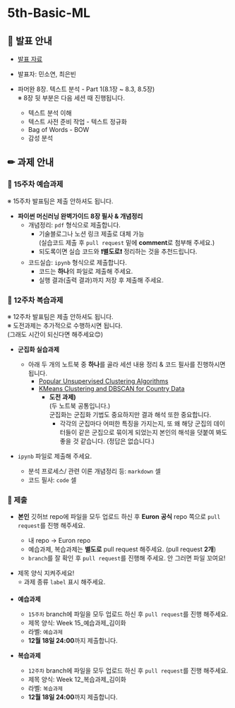 # 5th-Basic-ML

## 📢 발표 안내
- [발표 자료](https://github.com/Ewha-Euron/5th-Basic-ML/blob/84f4f9cec7f442490e8444faae5fdffe5d198448/Week15_%EB%B0%9C%ED%91%9C%EC%9E%90%EB%A3%8C.pdf)
- 발표자: 민소연, 최은빈
- 파머완 8장. 텍스트 분석 - Part 1(8.1장 ~ 8.3, 8.5장)  
  ※ 8장 뒷 부분은 다음 세션 때 진행됩니다.  
  
  - 텍스트 분석 이해
  - 텍스트 사전 준비 작업 - 텍스트 정규화
  - Bag of Words - BOW
  - 감성 분석

## ✏ 과제 안내
### 📍 15주차 예습과제
※ 15주차 발표팀은 제출 안하셔도 됩니다.
- **파이썬 머신러닝 완벽가이드 8장 필사 & 개념정리**  
  - 개념정리: ```pdf``` 형식으로 제출합니다.
    - 기술블로그나 노션 링크 제출로 대체 가능  
      (실습코드 제출 후 ```pull request``` 밑에 **comment**로 첨부해 주세요.)
    - 되도록이면 실습 코드와 **❗별도로❗** 정리하는 것을 추천드립니다.
  - 코드실습: ```ipynb``` 형식으로 제출합니다.
    - 코드는 **하나**의 파일로 제출해 주세요.
    - 실행 결과(출력 결과)까지 저장 후 제출해 주세요.

### 📍 12주차 복습과제
※ 12주차 발표팀은 제출 안하셔도 됩니다.  
※ 도전과제는 추가적으로 수행하시면 됩니다.  
   (그래도 시간이 되신다면 해주세요😊)

- **군집화 실습과제**  
  - 아래 두 개의 노트북 중 **하나**를 골라 세션 내용 정리 & 코드 필사를 진행하시면 됩니다.
    - [Popular Unsupervised Clustering Algorithms](https://www.kaggle.com/code/fazilbtopal/popular-unsupervised-clustering-algorithms) 
    - [KMeans Clustering and DBSCAN for Country Data](https://www.kaggle.com/code/aditiani/kmeans-clustering-and-dbscan-for-country-data/notebook)
      - **도전 과제)**  
        (두 노트북 공통입니다.)  
        군집화는 군집화 기법도 중요하지만 결과 해석 또한 중요합니다.
        - 각각의 군집마다 어떠한 특징을 가지는지, 또 왜 해당 군집의 데이터들이 같은 군집으로 묶이게 되었는지 본인의 해석을 덧붙여 봐도 좋을 것 같습니다.
          (정답은 없습니다.)
            
- ```ipynb``` 파일로 제출해 주세요.
  - 분석 프로세스/ 관련 이론 개념정리 등: ```markdown``` 셀
  - 코드 필사: ```code``` 셀

### 📍 제출
- **본인** 깃허브 repo에 파일을 모두 업로드 하신 후 **Euron 공식** repo 쪽으로 ```pull request```를 진행 해주세요.
  - 내 repo -> Euron repo
  - 예습과제, 복습과제는 **별도로** pull request 해주세요. (pull request **2개**)
  - ```branch```를 잘 확인 후 ```pull request```를 진행해 주세요. 안 그러면 파일 꼬여요!
- 제목 양식 지켜주세요!  
⭐ 과제 종류 ```label``` 표시 해주세요.

- **예습과제**
  - ```15주차``` branch에 파일을 모두 업로드 하신 후 ```pull request```를 진행 해주세요.
  - 제목 양식: Week 15_예습과제_김이화
  - 라벨: ```예습과제```
  - **12월 18일 24:00**까지 제출합니다.
  
- **복습과제**
  - ```12주차``` branch에 파일을 모두 업로드 하신 후 ```pull request```를 진행 해주세요.
  - 제목 양식: Week 12_복습과제_김이화
  - 라벨: ```복습과제```
  - **12월 18일 24:00**까지 제출합니다.
